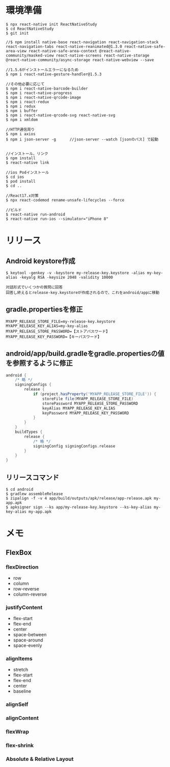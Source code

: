 # 環境準備
```
$ npx react-native init ReactNativeStudy
$ cd ReactNativeStudy
$ git init

//$ npm install native-base react-navigation react-navigation-stack react-navigation-tabs react-native-reanimated@1.3.0 react-native-safe-area-view react-native-safe-area-context @react-native-community/masked-view react-native-screens react-native-storage @react-native-community/async-storage react-native-webview --save

//1.5.6がインストールエラーになるため
$ npm i react-native-gesture-handler@1.5.3

//その他必要に応じて
$ npm i react-native-barcode-builder
$ npm i react-native-progress
$ npm i react-native-qrcode-image
$ npm i react-redux
$ npm i redux
$ npm i buffer
$ npm i react-native-qrcode-svg react-native-svg
$ npm i xmldom

//HTTP通信周り
$ npm i axios
$ npm i json-server -g      //json-server --watch [jsonのパス] で起動


//インストール、リンク
$ npm install
$ react-native link

//ios Podインストール
$ cd ios
$ pod install
$ cd ..

//React17.x対策
$ npx react-codemod rename-unsafe-lifecycles --force

//ビルド
$ react-native run-android
$ react-native run-ios --simulator="iPhone 8"
```


# リリース

## Android keystore作成

```
$ keytool -genkey -v -keystore my-release-key.keystore -alias my-key-alias -keyalg RSA -keysize 2048 -validity 10000

対話形式でいくつかの質問に回答
回答し終えるとrelease-key.keystoreが作成されるので、これをandroid/appに移動

```

## gradle.propertiesを修正

``` properties:gradle.properties
MYAPP_RELEASE_STORE_FILE=my-release-key.keystore
MYAPP_RELEASE_KEY_ALIAS=my-key-alias
MYAPP_RELEASE_STORE_PASSWORD=【ストアパスワード】
MYAPP_RELEASE_KEY_PASSWORD=【キーパスワード】
```

## android/app/build.gradleをgradle.propertiesの値を参照するように修正

``` gradle:biuld.gradle
android {
    /* 略 */
    signingConfigs {
        release {
            if (project.hasProperty('MYAPP_RELEASE_STORE_FILE')) {
                storeFile file(MYAPP_RELEASE_STORE_FILE)
                storePassword MYAPP_RELEASE_STORE_PASSWORD
                keyAlias MYAPP_RELEASE_KEY_ALIAS
                keyPassword MYAPP_RELEASE_KEY_PASSWORD
            }
        }
    }
    buildTypes {
        release {
            /* 略 */
            signingConfig signingConfigs.release
        }
    }
}

```

## リリースコマンド

```
$ cd android
$ gradlew assembleRelease
$ zipalign -f -v 4 app/build/outputs/apk/release/app-release.apk my-app.apk
$ apksigner sign --ks app/my-release-key.keystore --ks-key-alias my-key-alias my-app.apk
```

# メモ

## FlexBox

### flexDirection
- row
- column
- row-reverse
- column-reverse

### justifyContent
- flex-start
- flex-end
- center
- space-between
- space-around
- space-evenly

### alignItems
- stretch
- flex-start
- flex-end
- center
- baseline

### alignSelf

### alignContent

### flexWrap

### flex-shrink

### Absolute & Relative Layout
